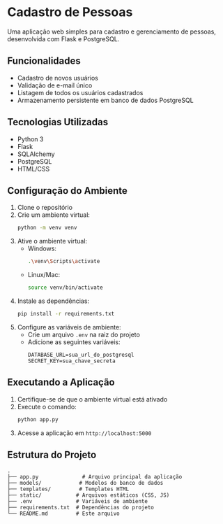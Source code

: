 # Cadastro de Pessoas

Uma aplicação web simples para cadastro e gerenciamento de pessoas, desenvolvida com Flask e PostgreSQL.

## Funcionalidades

- Cadastro de novos usuários
- Validação de e-mail único
- Listagem de todos os usuários cadastrados
- Armazenamento persistente em banco de dados PostgreSQL

## Tecnologias Utilizadas

- Python 3
- Flask
- SQLAlchemy
- PostgreSQL
- HTML/CSS

## Configuração do Ambiente

1. Clone o repositório
2. Crie um ambiente virtual:
   ```bash
   python -m venv venv
   ```
3. Ative o ambiente virtual:
   - Windows:
     ```bash
     .\venv\Scripts\activate
     ```
   - Linux/Mac:
     ```bash
     source venv/bin/activate
     ```
4. Instale as dependências:
   ```bash
   pip install -r requirements.txt
   ```
5. Configure as variáveis de ambiente:
   - Crie um arquivo `.env` na raiz do projeto
   - Adicione as seguintes variáveis:
     ```
     DATABASE_URL=sua_url_do_postgresql
     SECRET_KEY=sua_chave_secreta
     ```

## Executando a Aplicação

1. Certifique-se de que o ambiente virtual está ativado
2. Execute o comando:
   ```bash
   python app.py
   ```
3. Acesse a aplicação em `http://localhost:5000`

## Estrutura do Projeto

```
.
├── app.py              # Arquivo principal da aplicação
├── models/            # Modelos do banco de dados
├── templates/         # Templates HTML
├── static/           # Arquivos estáticos (CSS, JS)
├── .env              # Variáveis de ambiente
├── requirements.txt  # Dependências do projeto
└── README.md         # Este arquivo
``` 